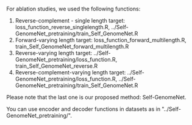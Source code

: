 For ablation studies, we used the following functions:

1. Reverse-complement - single length target: loss_function_reverse_singlelength.R, ../Self-GenomeNet_pretraining/train_Self_GenomeNet.R
2. Forward-varying length target: loss_function_forward_multilength.R, train_Self_GenomeNet_forward_multilength.R
3. Reverse-varying length target: ../Self-GenomeNet_pretraining/loss_function.R, train_Self_GenomeNet_reverse.R
4. Reverse-complement-varying length target: ../Self-GenomeNet_pretraining/loss_function.R, ../Self-GenomeNet_pretraining/train_Self_GenomeNet.R

Please note that the last one is our proposed method: Self-GenomeNet.

You can use encoder and decoder functions in datasets as in "../Self-GenomeNet_pretraining/".

